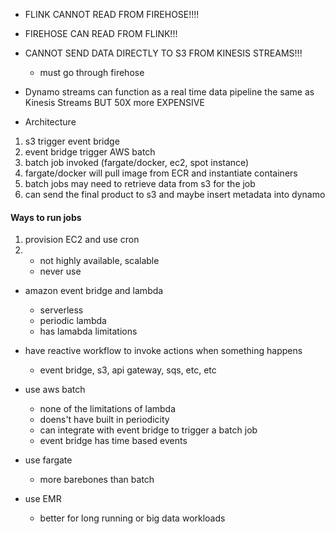 * FLINK CANNOT READ FROM FIREHOSE!!!!
* FIREHOSE CAN READ FROM FLINK!!!

* CANNOT SEND DATA DIRECTLY TO S3 FROM KINESIS STREAMS!!!
    * must go through firehose


* Dynamo streams can function as a real time data pipeline the same as Kinesis Streams BUT 50X more EXPENSIVE


* Architecture
1. s3 trigger event bridge  
2. event bridge trigger AWS batch
3. batch job invoked (fargate/docker, ec2, spot instance)
4. fargate/docker will pull image from ECR and instantiate containers
5. batch jobs may need to retrieve data from s3 for the job 
6. can send the final product to s3 and maybe insert metadata into dynamo




#### Ways to run jobs
1. provision EC2 and use cron
2.  * not highly available, scalable
    * never use

* amazon event bridge and lambda
    * serverless
    * periodic lambda
    * has lamabda limitations

* have reactive workflow to invoke actions when something happens
    * event bridge, s3, api gateway, sqs, etc, etc

* use aws batch
    * none of the limitations of lambda
    * doens't have built in periodicity
    * can integrate with event bridge to trigger a batch job
    * event bridge has time based events


* use fargate
    * more barebones than batch


* use EMR 
    * better for long running or big data workloads
